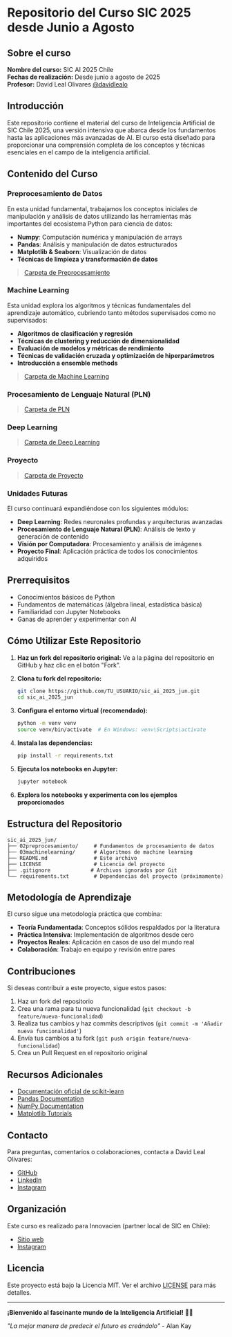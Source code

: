 # Repositorio del Curso SIC 2025 desde Junio a Agosto 
## Sobre el curso

**Nombre del curso:** SIC AI 2025 Chile  
**Fechas de realización:** Desde junio a agosto de 2025  
**Profesor:** David Leal Olivares [@davidlealo](https://github.com/davidlealo)  

## Introducción

Este repositorio contiene el material del curso de Inteligencia Artificial de SIC Chile 2025, una versión intensiva que abarca desde los fundamentos hasta las aplicaciones más avanzadas de AI. El curso está diseñado para proporcionar una comprensión completa de los conceptos y técnicas esenciales en el campo de la inteligencia artificial.

## Contenido del Curso

### Preprocesamiento de Datos

En esta unidad fundamental, trabajamos los conceptos iniciales de manipulación y análisis de datos utilizando las herramientas más importantes del ecosistema Python para ciencia de datos:

- **Numpy**: Computación numérica y manipulación de arrays
- **Pandas**: Análisis y manipulación de datos estructurados
- **Matplotlib & Seaborn**: Visualización de datos
- **Técnicas de limpieza y transformación de datos**

> [Carpeta de Preprocesamiento](./02preprocesamiento/)

### Machine Learning

Esta unidad explora los algoritmos y técnicas fundamentales del aprendizaje automático, cubriendo tanto métodos supervisados como no supervisados:

- **Algoritmos de clasificación y regresión**
- **Técnicas de clustering y reducción de dimensionalidad**
- **Evaluación de modelos y métricas de rendimiento**
- **Técnicas de validación cruzada y optimización de hiperparámetros**
- **Introducción a ensemble methods**

> [Carpeta de Machine Learning](./03machinelearning/)

### Procesamiento de Lenguaje Natural (PLN)

> [Carpeta de PLN](./04pln/)

### Deep Learning

> [Carpeta de Deep Learning](./05deeplearning/)

### Proyecto

> [Carpeta de Proyecto](./06proyecto/)

### Unidades Futuras

El curso continuará expandiéndose con los siguientes módulos:

- **Deep Learning**: Redes neuronales profundas y arquitecturas avanzadas
- **Procesamiento de Lenguaje Natural (PLN)**: Análisis de texto y generación de contenido
- **Visión por Computadora**: Procesamiento y análisis de imágenes
- **Proyecto Final**: Aplicación práctica de todos los conocimientos adquiridos

## Prerrequisitos

- Conocimientos básicos de Python
- Fundamentos de matemáticas (álgebra lineal, estadística básica)
- Familiaridad con Jupyter Notebooks
- Ganas de aprender y experimentar con AI

## Cómo Utilizar Este Repositorio

1. **Haz un fork del repositorio original:**
   Ve a la página del repositorio en GitHub y haz clic en el botón "Fork".

2. **Clona tu fork del repositorio:**
   ```bash
   git clone https://github.com/TU_USUARIO/sic_ai_2025_jun.git
   cd sic_ai_2025_jun
   ```

3. **Configura el entorno virtual (recomendado):**
   ```bash
   python -m venv venv
   source venv/bin/activate  # En Windows: venv\Scripts\activate
   ```

4. **Instala las dependencias:**
   ```bash
   pip install -r requirements.txt
   ```

5. **Ejecuta los notebooks en Jupyter:**
   ```bash
   jupyter notebook
   ```

6. **Explora los notebooks y experimenta con los ejemplos proporcionados**

## Estructura del Repositorio

```
sic_ai_2025_jun/
├── 02preprocesamiento/     # Fundamentos de procesamiento de datos
├── 03machinelearning/      # Algoritmos de machine learning
├── README.md               # Este archivo
├── LICENSE                 # Licencia del proyecto
├── .gitignore             # Archivos ignorados por Git
└── requirements.txt        # Dependencias del proyecto (próximamente)
```

## Metodología de Aprendizaje

El curso sigue una metodología práctica que combina:

- **Teoría Fundamentada**: Conceptos sólidos respaldados por la literatura
- **Práctica Intensiva**: Implementación de algoritmos desde cero
- **Proyectos Reales**: Aplicación en casos de uso del mundo real
- **Colaboración**: Trabajo en equipo y revisión entre pares

## Contribuciones

Si deseas contribuir a este proyecto, sigue estos pasos:

1. Haz un fork del repositorio
2. Crea una rama para tu nueva funcionalidad (`git checkout -b feature/nueva-funcionalidad`)
3. Realiza tus cambios y haz commits descriptivos (`git commit -m 'Añadir nueva funcionalidad'`)
4. Envía tus cambios a tu fork (`git push origin feature/nueva-funcionalidad`)
5. Crea un Pull Request en el repositorio original

## Recursos Adicionales

- [Documentación oficial de scikit-learn](https://scikit-learn.org/)
- [Pandas Documentation](https://pandas.pydata.org/docs/)
- [NumPy Documentation](https://numpy.org/doc/)
- [Matplotlib Tutorials](https://matplotlib.org/stable/tutorials/index.html)

## Contacto

Para preguntas, comentarios o colaboraciones, contacta a David Leal Olivares:

- [GitHub](https://github.com/davidlealo)
- [LinkedIn](https://www.linkedin.com/in/davidlealo/)
- [Instagram](https://www.instagram.com/davidlealo/)

## Organización

Este curso es realizado para Innovacien (partner local de SIC en Chile):

- [Sitio web](https://innovacien.org)
- [Instagram](https://www.instagram.com/innovacien/)

## Licencia

Este proyecto está bajo la Licencia MIT. Ver el archivo [LICENSE](LICENSE) para más detalles.

---

**¡Bienvenido al fascinante mundo de la Inteligencia Artificial!** 🚀🤖

*"La mejor manera de predecir el futuro es creándolo"* - Alan Kay
